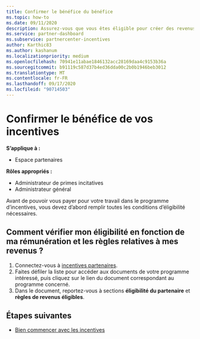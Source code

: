 ```yaml
---
title: Confirmer le bénéfice du bénéfice
ms.topic: how-to
ms.date: 09/11/2020
description: Assurez-vous que vous êtes éligible pour créer des revenus et êtes payé dans le cadre du programme d’incentives.
ms.service: partner-dashboard
ms.subservice: partnercenter-incentives
author: Karthic83
ms.author: kashanum
ms.localizationpriority: medium
ms.openlocfilehash: 70941e11abae1846132acc28169daa4c9153b36a
ms.sourcegitcommit: b91119c587d37b4ed36dda00c2b0b1946beb3012
ms.translationtype: MT
ms.contentlocale: fr-FR
ms.lasthandoff: 09/17/2020
ms.locfileid: "90714503"
---
```

# <a name="confirm-your-incentives-earnings-eligibility"></a>Confirmer le bénéfice de vos incentives

**S’applique à :**

- Espace partenaires

**Rôles appropriés :**

- Administrateur de primes incitatives
- Administrateur général

Avant de pouvoir vous payer pour votre travail dans le programme d’incentives, vous devez d’abord remplir toutes les conditions d’éligibilité nécessaires.

## <a name="how-do-i-check-my-earning-eligibility-and-revenue-rules"></a>Comment vérifier mon éligibilité en fonction de ma rémunération et les règles relatives à mes revenus ?

1. Connectez-vous à [incentives partenaires](https://partner.microsoft.com/membership/partner-incentives).
2. Faites défiler la liste pour accéder aux documents de votre programme intéressé, puis cliquez sur le lien du document correspondant au programme concerné.
3. Dans le document, reportez-vous à sections **éligibilité du partenaire** et **règles de revenus éligibles**.

## <a name="next-steps"></a>Étapes suivantes

- [Bien commencer avec les incentives](incentives-get-started-intro.md)
